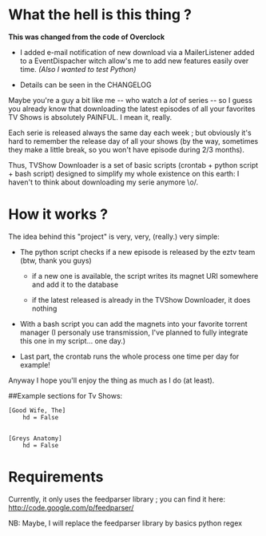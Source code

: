 # What the hell is this thing ?

**This was changed from the code of Overclock**
* I added e-mail notification of new download via a MailerListener added to a EventDispacher
witch allow's me to add new features easily over time. *(Also I wanted to test Python)*

* Details can be seen in the CHANGELOG

Maybe you're a guy a bit like me -- who watch a *lot* of series -- so I guess you already know that downloading the latest episodes of all your favorites TV Shows is absolutely PAINFUL. I mean it, really.

Each serie is released always the same day each week ; but obviously it's hard to remember the release day of all your shows (by the way, sometimes they make a little break, so you won't have episode during 2/3 months).

Thus, TVShow Downloader is a set of basic scripts (crontab + python script + bash script) designed
to simplify my whole existence on this earth: I haven't to think about downloading my serie anymore \o/.

# How it works ?
The idea behind this "project" is very, very, (really.) very simple:

* The python script checks if a new episode is released by the eztv team (btw, thank you guys)

    * if a new one is available, the script writes its magnet URI somewhere and add it to the database

    * if the latest released is already in the TVShow Downloader, it does nothing
    
* With a bash script you can add the magnets into your favorite torrent manager (I personaly use transmission, I've planned to fully integrate this one in my script... one day.)

* Last part, the crontab runs the whole process one time per day for example!

Anyway I hope you'll enjoy the thing as much as I do (at least).

##Example sections for Tv Shows:


    [Good Wife, The]
    	hd = False


	[Greys Anatomy]
		hd = False


# Requirements
Currently, it only uses the feedparser library ; you can find it here:
    http://code.google.com/p/feedparser/

NB: Maybe, I will replace the feedparser library by basics python regex
